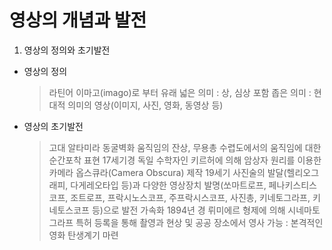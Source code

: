 # 영상의 개념과 발전

1. 영상의 정의와 초기발전

- 영상의 정의

  > 라틴어 이마고(imago)로 부터 유래
  > 넓은 의미 : 상, 심상 포함
  > 좁은 의미 : 현대적 의미의 영상(이미지, 사진, 영화, 동영상 등)

- 영상의 초기발전
  > 고대 알타미라 동굴벽화 움직임의 잔상, 무용총 수렵도에서의 움직임에 대한 순간포착 표현
  > 17세기경 독일 수학자인 키르허에 의해 암상자 원리를 이용한 카메라 옵스큐라(Camera Obscura) 제작
  > 19세기 사진술의 발달(헬리오그래피, 다게레오타입 등)과 다양한 영상장치 발명(쏘마트로프, 페나키스티스코프, 조트로프, 프락시노스코프, 주프락시스코프, 사진총, 키네토그라프, 키네토스코프 등)으로 발전 가속화
  > 1894년 경 뤼미에르 형제에 의해 시네마토그라프 특허 등록을 통해 촬영과 현상 및 공공 장소에서 영사 가능 : 본격적인 영화 탄생계기 마련
